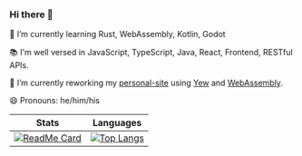### Hi there 👋

🌱 I’m currently learning Rust, WebAssembly, Kotlin, Godot

📚 I'm well versed in JavaScript, TypeScript, Java, React, Frontend, RESTful APIs.

🔭 I’m currently reworking my [personal-site](https://github.com/tbauer428/personal-site) using [Yew](https://github.com/yewstack/yew) and [WebAssembly](https://github.com/WebAssembly).

😄 Pronouns: he/him/his


| Stats | Languages |
| --- | --- |
|[![ReadMe Card](https://github-readme-stats.vercel.app/api?username=tbauer428)](https://github.com/anuraghazra/github-readme-stats)|[![Top Langs](https://github-readme-stats.vercel.app/api/top-langs?username=tbauer428&langs_count=10&hide=html,css,python,shell,makefile)](https://github.com/anuraghazra/github-readme-stats)|


<!--
**tbauer428/tbauer428** is a ✨ _special_ ✨ repository because its `README.md` (this file) appears on your GitHub profile.

Here are some ideas to get you started:

- 🌱 I’m currently learning ...
- 👯 I’m looking to collaborate on ...
- 🤔 I’m looking for help with ...
- 💬 Ask me about ...
- 📫 How to reach me: ...
- 😄 Pronouns: ...
- ⚡ Fun fact: ...
-->
